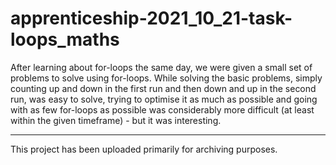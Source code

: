 # apprenticeship-2021_10_21-task-loops_maths

After learning about for-loops the same day, we were given a small set of problems to solve using for-loops. While solving the basic problems, simply counting up and down in the first run and then down and up in the second run, was easy to solve, trying to optimise it as much as possible and going with as few for-loops as possible was considerably more difficult (at least within the given timeframe) - but it was interesting.

---

This project has been uploaded primarily for archiving purposes.
